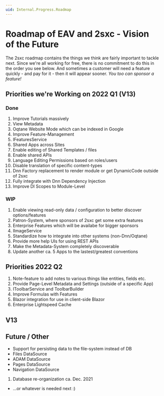 ```yaml
---
uid: Internal.Progress.Roadmap
---
```


# Roadmap of EAV and 2sxc - Vision of the Future

The 2sxc roadmap contains the things we think are fairly important to tackle next. Since we're all working for free, there is no commitment to do this in the order you see below. And sometimes a customer will need a feature quickly - and pay for it - then it will appear sooner. _You too can sponsor a feature!_

## Priorities we're Working on 2022 Q1 (V13)

### Done

1. Improve Tutorials massively
1. View Metadata
1. Oqtane Website Mode which can be indexed in Google
1. Improve Feature-Management
1. IFeaturesService
1. Shared Apps across Sites
1. Enable editing of Shared Templates / files
1. Enable shared APIs
1. Language Editing Permissions based on roles/users
1. Disable translation of specific content-types
1. Dnn Factory replacement to render module or get DynamicCode outside of 2sxc
1. Fully integrate with Dnn Dependency Injection
1. Improve DI Scopes to Module-Level

### WIP

1. Enable viewing read-only data / configuration to better discover options/features
1. Patron-System, where sponsors of 2sxc get some extra features
1. Enterprise Features which will be availabe for bigger sponsors
1. IImageService
1. Standardize how to integrate into other systems (non-Dnn/Oqtane)
1. Provide more help UIs for using REST APIs
1. Make the Metadata-System completely discoverable
1. Update another ca. 5 Apps to the lastest/greatest conventions

## Priorities 2022 Q2

1. Note-feature to add notes to various things like entities, fields etc.
1. Provide Page-Level Metadata and Settings (outside of a specific App)
1. IToolbarService and ToolbarBuilder
1. Improve Formulas with Features
1. Blazor integration for use in client-side Blazor
1. Enterprise Lightspeed Cache

## V13


## Future / Other
* Support for persisting data to the file-system instead of DB
* Files DataSource
* ADAM DataSource
* Pages DataSource
* Navigation DataSource
1. Database re-organization ca. Dec. 2021
* ...or whatever is needed next :)

